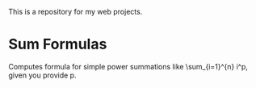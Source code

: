This is a repository for my web projects.

Sum Formulas
============
Computes formula for simple power summations like \sum_{i=1}^{n} i^p, given 
you provide p.
